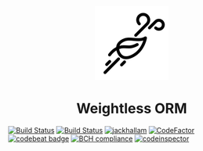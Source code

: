 <p align="center">
<img width="150" height="150" src="weightlessicon.png" title="windy by K available at https://thenounproject.com/k4dezign/collection/weather/?i=455834. CC 3.0 BY licensed (http://creativecommons.org/licenses/by/3.0/)">
</p>

<h1 align="center">Weightless ORM</h1>

[![Build Status](https://travis-ci.org/jackhallam/weightless-orm.svg?branch=master)](https://travis-ci.org/jackhallam/weightless-orm)
[![Build Status](https://semaphoreci.com/api/v1/jackhallam/weightless-orm/branches/master/shields_badge.svg)](https://semaphoreci.com/jackhallam/weightless-orm)
[![jackhallam](https://circleci.com/gh/jackhallam/weightless-orm.svg?style=shield)](https://circleci.com/gh/jackhallam/weightless-orm)
[![CodeFactor](https://www.codefactor.io/repository/github/jackhallam/weightless-orm/badge)](https://www.codefactor.io/repository/github/jackhallam/weightless-orm)
[![codebeat badge](https://codebeat.co/badges/81e6af5a-88e4-4d6d-8304-d3d21256b59e)](https://codebeat.co/projects/github-com-jackhallam-weightless-orm-master)
[![BCH compliance](https://bettercodehub.com/edge/badge/jackhallam/weightless-orm?branch=master)](https://bettercodehub.com/)
[![codeinspector](https://www.code-inspector.com/project/17060/score/svg)](https://frontend.code-inspector.com/project/17060/dashboard)
